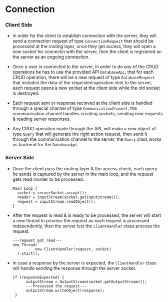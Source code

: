 # Connection

### Client Side

+ In order for the client to establish connection with the server, they will send a connection request of type ```ConnectionRequest``` that should be
    processed at the routing layer, once they get access, they will open a new socket for connectin with the server, then the client is registered
    on the server as an ongoing connection.

    
+ Once a user is connected to the server, in order to do any of the CRUD operations he has to use the provided API ```DatabaseApi```, that for each
    CRUD operation, there will be a new request of type ```DatabaseRequest``` that includes the data of the requested operation sent to the server,
    each request opens a new socket at the client side while the old socket is destroyed.

    
+ Each request sent or response recieved at the client side is handled through a special channel of type ```CommunicationChannel```, the communication
    channel handles creating sockets, sending new requests & reading server responses. 
  

+ Any CRUD operation made through the API, will make a new object of type ```Query``` that will generate the right action request, then send it through
    the communication channel to the server, the ```Query``` class works as backend for the ```DatabaseApi```.

    
### Server Side

+ Once the client pass the routing layer & the access check, each query he sends is captured by the server in the main loop, and the request gets
    read inorder to be processed.

    ```
    Main Loop {
      socket = serverSocket.accept();
      reader = inputStream(socket.getInputStream());
      request = inputStream.readObject();
    }
    ```

    
+ After the request is read & is ready to be processed, the server will start a new thread to process the request as each request is processed
    independently, then the server lets the ```ClientHandler``` class process the request.

    ```
    ---request got read---
    new Thread(
              new ClientHandler(request, socket)
      ).start();
    ```

    
+ In case a response by the server is expected, the ```ClientHandler``` class will handle sending the response through the server socket.

    ```
    if (responseExpected) {
          outputStream = OutputStream(socket.getOutputStream());
          ---Processed the request---
          outputStream.writeObject(response);
     }
    ```
